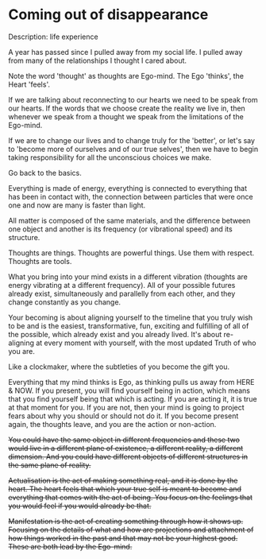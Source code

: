 # Coming out of disappearance

Description: life experience

A year has passed since I pulled away from my social life. I pulled away from many of the relationships I thought I cared about.

Note the word 'thought' as thoughts are Ego-mind. The Ego 'thinks', the Heart 'feels'.

If we are talking about reconnecting to our hearts we need to be speak from our hearts. If the words that we choose create the reality we live in, then whenever we speak from a thought we speak from the limitations of the Ego-mind.

If we are to change our lives and to change truly for the 'better', or let's say to 'become more of ourselves and of our true selves', then we have to begin taking responsibility for all the unconscious choices we make.

Go back to the basics.

Everything is made of energy, everything is connected to everything that has been in contact with, the connection between particles that were once one and now are many is faster than light.

All matter is composed of the same materials, and the difference between one object and another is its frequency (or vibrational speed) and its structure.

Thoughts are things. Thoughts are powerful things. Use them with respect. Thoughts are tools.

What you bring into your mind exists in a different vibration (thoughts are energy vibrating at a different frequency). All of your possible futures already exist, simultaneously and parallelly from each other, and they change constantly as you change.

Your becoming is about aligning yourself to the timeline that you truly wish to be and is the easiest, transformative, fun, exciting and fulfilling of all of the possible, which already exist and you already lived. It's about re-aligning at every moment with yourself, with the most updated Truth of who you are.

Like a clockmaker, where the subtleties of you become the gift you.

Everything that my mind thinks is Ego, as thinking pulls us away from HERE & NOW. If you present, you will find yourself being in action, which means that you find yourself being that which is acting. If you are acting it, it is true at that moment for you. If you are not, then your mind is going to project fears about why you should or should not do it. If you become present again, the thoughts leave, and you are the action or non-action.

~~You could have the same object in different frequencies and these two would live in a different plane of existence, a different reality, a different dimension. And you could have different objects of different structures in the same plane of reality.~~

~~Actualisation is the act of making something real, and it is done by the heart. The heart feels that which your true self is meant to become and everything that comes with the act of being. You focus on the feelings that you would feel if you would already be that.~~ 

~~Manifestation is the act of creating something through how it shows up. Focusing on the details  of what and how are projections and attachment of how things worked in the past and that may not be your highest good. These are both lead by the Ego-mind.~~